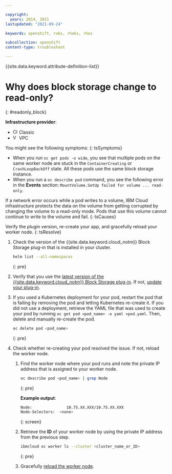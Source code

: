 ```yaml
---

copyright: 
  years: 2014, 2021
lastupdated: "2021-09-24"

keywords: openshift, roks, rhoks, rhos

subcollection: openshift
content-type: troubleshoot

---
```




{{site.data.keyword.attribute-definition-list}}

# Why does block storage change to read-only?
{: #readonly_block}

**Infrastructure provider**:
* <img src="../images/icon-classic.png" alt="Classic infrastructure provider icon" width="15" style="width:15px; border-style: none"/> Classic
* <img src="../images/icon-vpc.png" alt="VPC infrastructure provider icon" width="15" style="width:15px; border-style: none"/> VPC


You might see the following symptoms:
{: tsSymptoms}
- When you run `oc get pods -o wide`, you see that multiple pods on the same worker node are stuck in the `ContainerCreating` or `CrashLoopBackOff` state. All these pods use the same block storage instance.
- When you run a `oc describe pod` command, you see the following error in the **Events** section: `MountVolume.SetUp failed for volume ... read-only`.


If a network error occurs while a pod writes to a volume, IBM Cloud infrastructure protects the data on the volume from getting corrupted by changing the volume to a read-only mode. Pods that use this volume cannot continue to write to the volume and fail.
{: tsCauses}

Verify the plugin version, re-create your app, and gracefully reload your worker node.
{: tsResolve}

1. Check the version of the {{site.data.keyword.cloud_notm}} Block Storage plug-in that is installed in your cluster.
    ```sh
    helm list --all-namespaces
    ```
    {: pre}

2. Verify that you use the [latest version of the {{site.data.keyword.cloud_notm}} Block Storage plug-in](https://cloud.ibm.com/kubernetes/helm/iks-charts/ibmcloud-block-storage-plugin). If not, [update your plug-in](/docs/containers?topic=containers-block_storage#update_block).
3. If you used a Kubernetes deployment for your pod, restart the pod that is failing by removing the pod and letting Kubernetes re-create it. If you did not use a deployment, retrieve the YAML file that was used to create your pod by running `oc get pod <pod_name> -o yaml >pod.yaml`. Then, delete and manually re-create the pod.
    ```sh
    oc delete pod <pod_name>
    ```
    {: pre}

4. Check whether re-creating your pod resolved the issue. If not, reload the worker node.
    1. Find the worker node where your pod runs and note the private IP address that is assigned to your worker node.
        ```sh
        oc describe pod <pod_name> | grep Node
        ```
        {: pre}

        **Example output**:
        ```sh
        Node:               10.75.XX.XXX/10.75.XX.XXX
        Node-Selectors:  <none>
        ```
        {: screen}

    2. Retrieve the **ID** of your worker node by using the private IP address from the previous step.
        ```sh
        ibmcloud oc worker ls --cluster <cluster_name_or_ID>
        ```
        {: pre}

    3. Gracefully [reload the worker node](/docs/openshift?topic=openshift-kubernetes-service-cli#cs_worker_reload).







